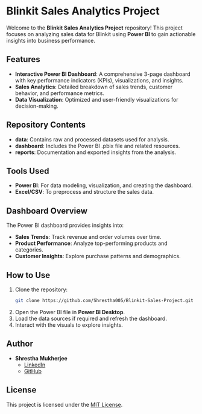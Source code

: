 # Blinkit Sales Analytics Project

Welcome to the **Blinkit Sales Analytics Project** repository! This project focuses on analyzing sales data for Blinkit using **Power BI** to gain actionable insights into business performance.

## Features

- **Interactive Power BI Dashboard**: A comprehensive 3-page dashboard with key performance indicators (KPIs), visualizations, and insights.
- **Sales Analytics**: Detailed breakdown of sales trends, customer behavior, and performance metrics.
- **Data Visualization**: Optimized and user-friendly visualizations for decision-making.

## Repository Contents

- **data**: Contains raw and processed datasets used for analysis.
- **dashboard**: Includes the Power BI .pbix file and related resources.
- **reports**: Documentation and exported insights from the analysis.

## Tools Used

- **Power BI**: For data modeling, visualization, and creating the dashboard.
- **Excel/CSV**: To preprocess and structure the sales data.

## Dashboard Overview

The Power BI dashboard provides insights into:
- **Sales Trends**: Track revenue and order volumes over time.
- **Product Performance**: Analyze top-performing products and categories.
- **Customer Insights**: Explore purchase patterns and demographics.

## How to Use

1. Clone the repository:
   ```bash
   git clone https://github.com/Shrestha005/Blinkit-Sales-Project.git
   ```
2. Open the Power BI file in **Power BI Desktop**.
3. Load the data sources if required and refresh the dashboard.
4. Interact with the visuals to explore insights.

## Author

- **Shrestha Mukherjee**
  - [LinkedIn](https://www.linkedin.com/in/shrestha-mukherjee-7701ba267)
  - [GitHub](https://github.com/Shrestha005)

## License

This project is licensed under the [MIT License](LICENSE).
